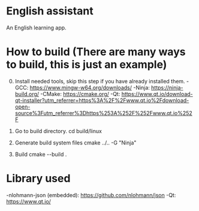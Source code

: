 # English assistant
An English learning app.

# How to build (There are many ways to build, this is just an example)
0. Install needed tools, skip this step if you have already installed them.
-GCC: https://www.mingw-w64.org/downloads/
-Ninja: https://ninja-build.org/ 
-CMake: https://cmake.org/
-Qt: https://www.qt.io/download-qt-installer?utm_referrer=https%3A%2F%2Fwww.qt.io%2Fdownload-open-source%3Futm_referrer%3Dhttps%253A%252F%252Fwww.qt.io%252F

1. Go to build directory.
  cd build/linux

2. Generate build system files
  cmake ../.. -G "Ninja"

3. Build
  cmake --build .

# Library used
-nlohmann-json (embedded): https://github.com/nlohmann/json
-Qt: https://www.qt.io/
